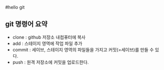 #hello git

## git 명령어 요약
- clone : github 저장소 내컴퓨터에 복사
- add : 스테이지 영역에 작업 파일 추가
- commit :  세이브, 스테이지 영역의 파일들을 가지고
커밋(=세이브)를 만들 수 있다.
- push : 원격 저장소에 커밋을 업로드한다.